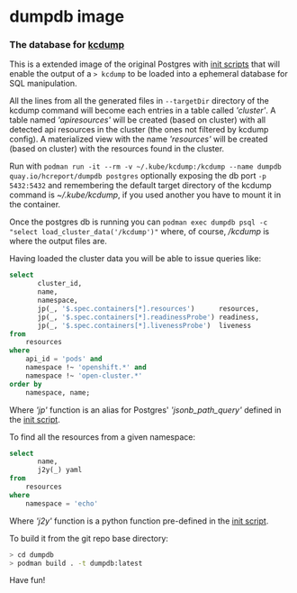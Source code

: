 # dumpdb image
### The database for [kcdump](https://github.com/mauricioscastro/kcdump)
This is a extended image of the original Postgres with [init scripts](dumpdb-init.sql) that will enable the output of a `> kcdump` to be  loaded into a ephemeral database for SQL manipulation.

All the lines from all the generated files in `--targetDir` directory of the kcdump command will become each entries in a table called *'cluster'*.
A table named *'apiresources'* will be created (based on cluster) with all detected api resources in the cluster (the ones not filtered by kcdump config).
A materialized view with the name *'resources'* will be created (based on cluster) with the resources found in the cluster.

Run with `podman run -it --rm -v ~/.kube/kcdump:/kcdump --name dumpdb quay.io/hcreport/dumpdb postgres` optionally exposing the db port `-p 5432:5432` and remembering the default target directory of the kcdump command is *~/.kube/kcdump*, if you used another you have to mount it in the container.

Once the postgres db is running you can `podman exec dumpdb psql -c "select load_cluster_data('/kcdump')"` where, of course, */kcdump* is where the output files are.

Having loaded the cluster data you will be able to issue queries like:

```sql
select 
       cluster_id,
       name,
       namespace,
       jp(_, '$.spec.containers[*].resources')      resources,
       jp(_, '$.spec.containers[*].readinessProbe') readiness,
       jp(_, '$.spec.containers[*].livenessProbe')  liveness
from
    resources
where
    api_id = 'pods' and
    namespace !~ 'openshift.*' and
    namespace !~ 'open-cluster.*'
order by
    namespace, name;
```
Where *'jp'* function is an alias for Postgres' *'jsonb_path_query'* defined in the [init script](dumpdb-init.sql).

To find all the resources from a given namespace:

```sql
select 
       name,
       j2y(_) yaml
from
    resources
where
    namespace = 'echo'
```
Where *'j2y'* function is a python function pre-defined in the [init script](dumpdb-init.sql).

To build it from the git repo base directory:
```bash
> cd dumpdb
> podman build . -t dumpdb:latest
```

Have fun!